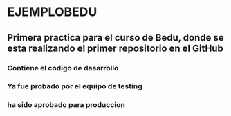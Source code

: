 # EJEMPLOBEDU

## Primera practica para el curso de Bedu, donde se esta realizando el primer repositorio en el GitHub

### Contiene el codigo de dasarrollo
### Ya fue probado por el equipo de testing
### ha sido aprobado para produccion